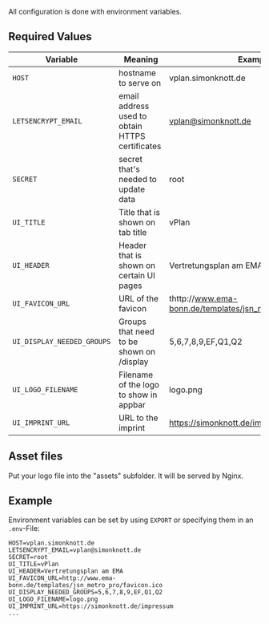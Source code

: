 All configuration is done with environment variables.

## Required Values

| Variable                   |  Meaning                                        | Example                                                     |
| -------------------------- | ----------------------------------------------- | ----------------------------------------------------------- |
| `HOST`                     | hostname to serve on                            | vplan.simonknott.de                                         |
| `LETSENCRYPT_EMAIL`        | email address used to obtain HTTPS certificates | vplan@simonknott.de                                         |
| `SECRET`                   | secret that's needed to update data             | root                                                        |
| `UI_TITLE`                 | Title that is shown on tab title                | vPlan                                                       |
| `UI_HEADER`                | Header that is shown on certain UI pages        | Vertretungsplan am EMA                                      |
| `UI_FAVICON_URL`           | URL of the favicon                              | thttp://www.ema-bonn.de/templates/jsn_metro_pro/favicon.ico |
| `UI_DISPLAY_NEEDED_GROUPS` | Groups that need to be shown on /display        | 5,6,7,8,9,EF,Q1,Q2                                          |
| `UI_LOGO_FILENAME`         | Filename of the logo to show in appbar          | logo.png                                                    |
| `UI_IMPRINT_URL`           | URL to the imprint                              | https://simonknott.de/impressum                             |

## Asset files

Put your logo file into the "assets" subfolder.
It will be served by Nginx.

## Example

Environment variables can be set by using `EXPORT` or specifying them in an `.env`-File:

```env
HOST=vplan.simonknott.de
LETSENCRYPT_EMAIL=vplan@simonknott.de
SECRET=root
UI_TITLE=vPlan
UI_HEADER=Vertretungsplan am EMA
UI_FAVICON_URL=http://www.ema-bonn.de/templates/jsn_metro_pro/favicon.ico
UI_DISPLAY_NEEDED_GROUPS=5,6,7,8,9,EF,Q1,Q2
UI_LOGO_FILENAME=logo.png
UI_IMPRINT_URL=https://simonknott.de/impressum
...
```
